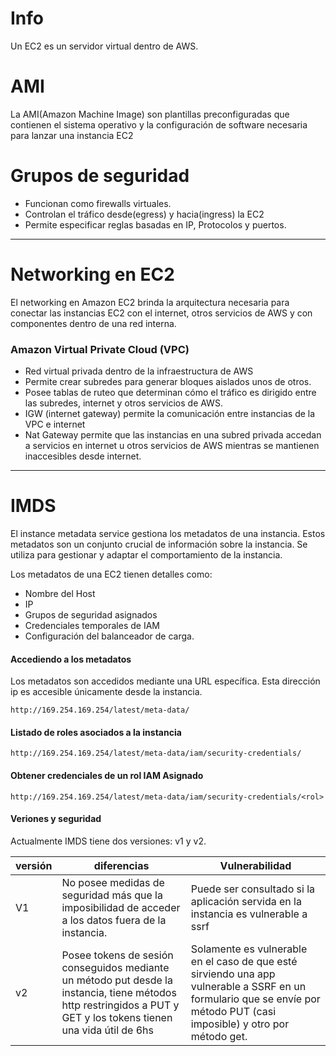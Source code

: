 # Info

Un EC2 es un servidor virtual dentro de AWS.

# AMI

La AMI(Amazon Machine Image) son plantillas preconfiguradas que contienen el sistema operativo y la configuración de software necesaria para lanzar una instancia EC2

# Grupos de seguridad

- Funcionan como firewalls virtuales.
- Controlan el tráfico desde(egress) y hacia(ingress) la EC2
- Permite especificar reglas basadas en IP, Protocolos y puertos.

---

# Networking en EC2

El networking en Amazon EC2 brinda la arquitectura necesaria para conectar las instancias EC2 con el internet, otros servicios de AWS y con componentes dentro de una red interna.

### Amazon Virtual Private Cloud (VPC)

- Red virtual privada dentro de la infraestructura de AWS
- Permite crear subredes para generar bloques aislados unos de otros.
- Posee tablas de ruteo que determinan cómo el tráfico es dirigido entre las subredes, internet y otros servicios de AWS.
- IGW (internet gateway) permite la comunicación entre instancias de la VPC e internet
- Nat Gateway permite que las instancias en una subred privada accedan a servicios en internet u otros servicios de AWS mientras se mantienen inaccesibles desde internet.

---

# IMDS

El instance metadata service gestiona los metadatos de una instancia. Estos metadatos son un conjunto crucial de información sobre la instancia. Se utiliza para gestionar y adaptar el comportamiento de la instancia.

Los metadatos de una EC2 tienen detalles como: 

- Nombre del Host
- IP
- Grupos de seguridad asignados
- Credenciales temporales de IAM
- Configuración del balanceador de carga.

#### Accediendo a los metadatos

Los metadatos son accedidos mediante una URL específica. Esta dirección ip es accesible únicamente desde la instancia.

    http://169.254.169.254/latest/meta-data/

#### Listado de roles asociados a la instancia

    http://169.254.169.254/latest/meta-data/iam/security-credentials/

#### Obtener credenciales de un rol IAM Asignado

    http://169.254.169.254/latest/meta-data/iam/security-credentials/<rol>
    

#### Veriones y seguridad

Actualmente IMDS tiene dos versiones: v1 y v2.

|versión | diferencias | Vulnerabilidad |
|---|--|---|
|V1 | No posee medidas de seguridad más que la imposibilidad de acceder a los datos fuera de la instancia.| Puede ser consultado si la aplicación servida en la instancia es vulnerable a ssrf|
|v2 | Posee tokens de sesión conseguidos mediante un método put desde la instancia, tiene métodos http restringidos a PUT y GET y los tokens tienen una vida útil de 6hs| Solamente es vulnerable en el caso de que esté sirviendo una app vulnerable a SSRF en un formulario que se envíe por método PUT (casi imposible) y otro por método get. |
